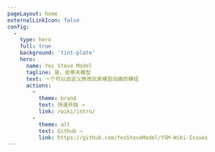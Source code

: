 ```yaml
---
pageLayout: home
externalLinkIcon: false
config:
  -
    type: hero
    full: true
    background: 'tint-plate'
    hero:
      name: Yes Steve Model
      tagline: 是，史蒂夫模型
      text: 一个可以自定义修改玩家模型动画的模组
      actions:
        -
          theme: brand
          text: 快速开始 →
          link: /wiki/intro/
        -
          theme: alt
          text: Github →
          link: https://github.com/YesSteveModel/YSM-Wiki-Issues
---
```

